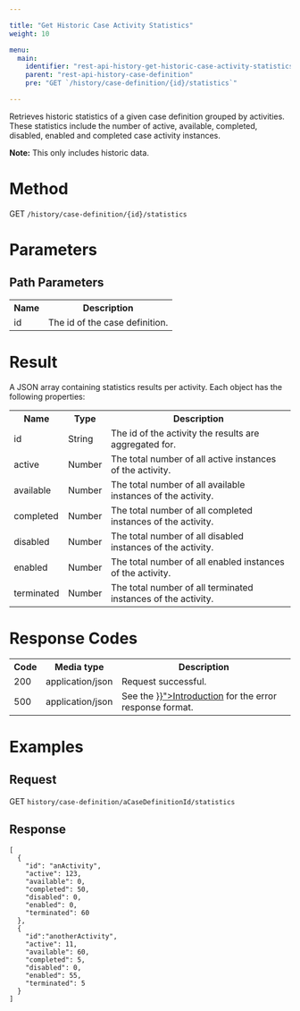 ```yaml
---

title: "Get Historic Case Activity Statistics"
weight: 10

menu:
  main:
    identifier: "rest-api-history-get-historic-case-activity-statistics"
    parent: "rest-api-history-case-definition"
    pre: "GET `/history/case-definition/{id}/statistics`"

---
```



Retrieves historic statistics of a given case definition grouped by activities.
These statistics include the number of active, available, completed, disabled, enabled and completed case activity instances.<br/>

__Note:__ This only includes historic data.



# Method

GET `/history/case-definition/{id}/statistics`


# Parameters

## Path Parameters

<table class="table table-striped">
  <tr>
    <th>Name</th>
    <th>Description</th>
  </tr>
  <tr>
    <td>id</td>
    <td>The id of the case definition.</td>
  </tr>
</table>


# Result

A JSON array containing statistics results per activity.
Each object has the following properties:

<table class="table table-striped">
  <tr>
    <th>Name</th>
    <th>Type</th>
    <th>Description</th>
  </tr>
  <tr>
    <td>id</td>
    <td>String</td>
    <td>The id of the activity the results are aggregated for.</td>
  </tr>
  <tr>
    <td>active</td>
    <td>Number</td>
    <td>The total number of all active instances of the activity.</td>
  </tr>
  <tr>
    <td>available</td>
    <td>Number</td>
    <td>The total number of all available instances of the activity.</td>
  </tr>
  <tr>
    <td>completed</td>
    <td>Number</td>
    <td>The total number of all completed instances of the activity.</td>
  </tr>
  <tr>
    <td>disabled</td>
    <td>Number</td>
    <td>The total number of all disabled instances of the activity.</td>
  </tr>
  <tr>
    <td>enabled</td>
    <td>Number</td>
    <td>The total number of all enabled instances of the activity.</td>
  </tr>
  <tr>
    <td>terminated</td>
    <td>Number</td>
    <td>The total number of all terminated instances of the activity.</td>
  </tr>
</table>


# Response Codes

<table class="table table-striped">
  <tr>
    <th>Code</th>
    <th>Media type</th>
    <th>Description</th>
  </tr>
  <tr>
    <td>200</td>
    <td>application/json</td>
    <td>Request successful.</td>
  </tr>
  <tr>
    <td>500</td>
    <td>application/json</td>
    <td>See the <a href="{{< ref "/reference/rest/overview/_index.md#error-handling" >}}">Introduction</a> for the error response format.</td>
  </tr>
</table>


# Examples

## Request

GET `history/case-definition/aCaseDefinitionId/statistics`

## Response

    [
      {
        "id": "anActivity",
        "active": 123,
        "available": 0,
        "completed": 50,
        "disabled": 0,
        "enabled": 0,
        "terminated": 60
      },
      {
        "id":"anotherActivity",
        "active": 11,
        "available": 60,
        "completed": 5,
        "disabled": 0,
        "enabled": 55,
        "terminated": 5
      }
    ]
